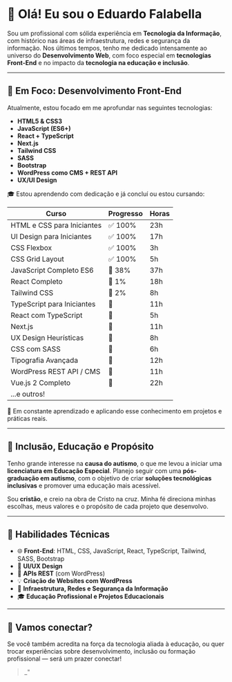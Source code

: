 # 👋 Olá! Eu sou o Eduardo Falabella

Sou um profissional com sólida experiência em **Tecnologia da Informação**, com histórico nas áreas de infraestrutura, redes e segurança da informação. Nos últimos tempos, tenho me dedicado intensamente ao universo do **Desenvolvimento Web**, com foco especial em **tecnologias Front-End** e no impacto da **tecnologia na educação e inclusão**.

---

## 🎯 Em Foco: Desenvolvimento Front-End

Atualmente, estou focado em me aprofundar nas seguintes tecnologias:

- **HTML5 & CSS3**
- **JavaScript (ES6+)**
- **React + TypeScript**
- **Next.js**
- **Tailwind CSS**
- **SASS**
- **Bootstrap**
- **WordPress como CMS + REST API**
- **UX/UI Design**

🎓 Estou aprendendo com dedicação e já concluí ou estou cursando:

| Curso | Progresso | Horas |
|-------|-----------|--------|
| HTML e CSS para Iniciantes | ✅ 100% | 23h |
| UI Design para Iniciantes | ✅ 100% | 17h |
| CSS Flexbox | ✅ 100% | 3h |
| CSS Grid Layout | ✅ 100% | 5h |
| JavaScript Completo ES6 | 🔄 38% | 37h |
| React Completo | 🔄 1% | 18h |
| Tailwind CSS | 🔄 2% | 8h |
| TypeScript para Iniciantes | 🔄 | 11h |
| React com TypeScript | 🔄 | 5h |
| Next.js | 🔄 | 11h |
| UX Design Heurísticas | 🔄 | 8h |
| CSS com SASS | 🔄 | 6h |
| Tipografia Avançada | 🔄 | 12h |
| WordPress REST API / CMS | 🔄 | 11h |
| Vue.js 2 Completo | 🔄 | 22h |
| ...e outros!

🧪 Em constante aprendizado e aplicando esse conhecimento em projetos e práticas reais.

---

## 💙 Inclusão, Educação e Propósito

Tenho grande interesse na **causa do autismo**, o que me levou a iniciar uma **licenciatura em Educação Especial**. Planejo seguir com uma **pós-graduação em autismo**, com o objetivo de criar **soluções tecnológicas inclusivas** e promover uma educação mais acessível.

Sou **cristão**, e creio na obra de Cristo na cruz. Minha fé direciona minhas escolhas, meus valores e o propósito de cada projeto que desenvolvo.

---

## 🧠 Habilidades Técnicas

- 🌐 **Front-End**: HTML, CSS, JavaScript, React, TypeScript, Tailwind, SASS, Bootstrap
- 🧩 **UI/UX Design**
- 🔌 **APIs REST** (com WordPress)
- 💡 **Criação de Websites com WordPress**
- 💼 **Infraestrutura, Redes e Segurança da Informação**
- 🎓 **Educação Profissional e Projetos Educacionais**

---

## 🤝 Vamos conectar?

Se você também acredita na força da tecnologia aliada à educação, ou quer trocar experiências sobre desenvolvimento, inclusão ou formação profissional — será um prazer conectar!

> _"
